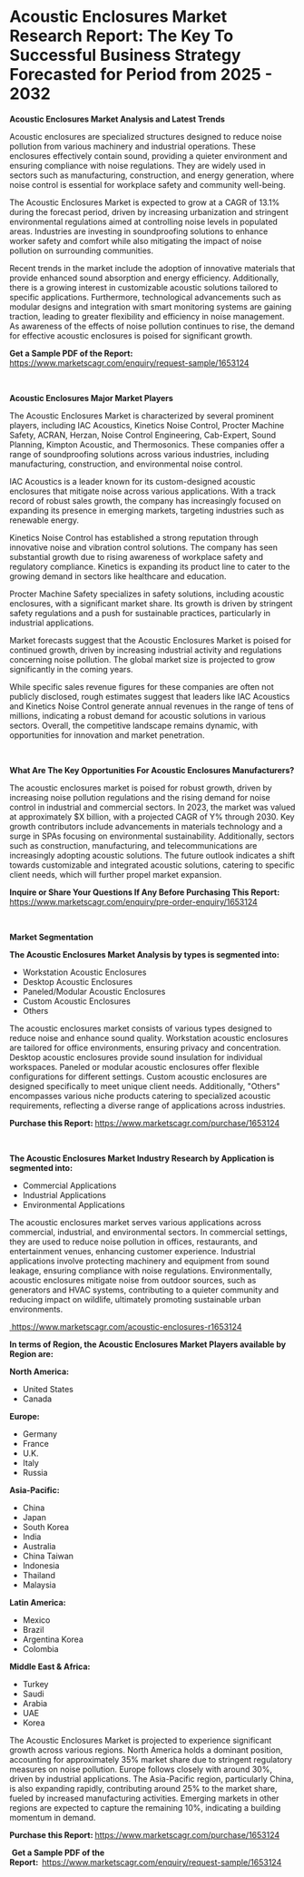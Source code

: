 <p><h1>Acoustic Enclosures Market Research Report: The Key To Successful Business Strategy Forecasted for Period from 2025 - 2032</h1></p><p><strong>Acoustic Enclosures Market Analysis and Latest Trends</strong></p>
<p><p>Acoustic enclosures are specialized structures designed to reduce noise pollution from various machinery and industrial operations. These enclosures effectively contain sound, providing a quieter environment and ensuring compliance with noise regulations. They are widely used in sectors such as manufacturing, construction, and energy generation, where noise control is essential for workplace safety and community well-being.</p><p>The Acoustic Enclosures Market is expected to grow at a CAGR of 13.1% during the forecast period, driven by increasing urbanization and stringent environmental regulations aimed at controlling noise levels in populated areas. Industries are investing in soundproofing solutions to enhance worker safety and comfort while also mitigating the impact of noise pollution on surrounding communities. </p><p>Recent trends in the market include the adoption of innovative materials that provide enhanced sound absorption and energy efficiency. Additionally, there is a growing interest in customizable acoustic solutions tailored to specific applications. Furthermore, technological advancements such as modular designs and integration with smart monitoring systems are gaining traction, leading to greater flexibility and efficiency in noise management. As awareness of the effects of noise pollution continues to rise, the demand for effective acoustic enclosures is poised for significant growth.</p></p>
<p><strong>Get a Sample PDF of the Report:&nbsp;</strong> <a href="https://www.marketscagr.com/enquiry/request-sample/1653124?utm_campaign=1905&utm_medium=2&utm_source=Github&utm_content=ia&utm_term=16042025&utm_id=acoustic-enclosures">https://www.marketscagr.com/enquiry/request-sample/1653124</a></p>
<p>&nbsp;</p>
<p><strong>Acoustic Enclosures Major Market Players</strong></p>
<p><p>The Acoustic Enclosures Market is characterized by several prominent players, including IAC Acoustics, Kinetics Noise Control, Procter Machine Safety, ACRAN, Herzan, Noise Control Engineering, Cab-Expert, Sound Planning, Kimpton Acoustic, and Thermosonics. These companies offer a range of soundproofing solutions across various industries, including manufacturing, construction, and environmental noise control.</p><p>IAC Acoustics is a leader known for its custom-designed acoustic enclosures that mitigate noise across various applications. With a track record of robust sales growth, the company has increasingly focused on expanding its presence in emerging markets, targeting industries such as renewable energy.</p><p>Kinetics Noise Control has established a strong reputation through innovative noise and vibration control solutions. The company has seen substantial growth due to rising awareness of workplace safety and regulatory compliance. Kinetics is expanding its product line to cater to the growing demand in sectors like healthcare and education.</p><p>Procter Machine Safety specializes in safety solutions, including acoustic enclosures, with a significant market share. Its growth is driven by stringent safety regulations and a push for sustainable practices, particularly in industrial applications.</p><p>Market forecasts suggest that the Acoustic Enclosures Market is poised for continued growth, driven by increasing industrial activity and regulations concerning noise pollution. The global market size is projected to grow significantly in the coming years.</p><p>While specific sales revenue figures for these companies are often not publicly disclosed, rough estimates suggest that leaders like IAC Acoustics and Kinetics Noise Control generate annual revenues in the range of tens of millions, indicating a robust demand for acoustic solutions in various sectors. Overall, the competitive landscape remains dynamic, with opportunities for innovation and market penetration.</p></p>
<p>&nbsp;</p>
<p><strong>What Are The Key Opportunities For Acoustic Enclosures Manufacturers?</strong></p>
<p><p>The acoustic enclosures market is poised for robust growth, driven by increasing noise pollution regulations and the rising demand for noise control in industrial and commercial sectors. In 2023, the market was valued at approximately $X billion, with a projected CAGR of Y% through 2030. Key growth contributors include advancements in materials technology and a surge in SPAs focusing on environmental sustainability. Additionally, sectors such as construction, manufacturing, and telecommunications are increasingly adopting acoustic solutions. The future outlook indicates a shift towards customizable and integrated acoustic solutions, catering to specific client needs, which will further propel market expansion.</p></p>
<p><strong>Inquire or Share Your Questions If Any Before Purchasing This Report:</strong> <a href="https://www.marketscagr.com/enquiry/pre-order-enquiry/1653124?utm_campaign=1905&utm_medium=2&utm_source=Github&utm_content=ia&utm_term=16042025&utm_id=acoustic-enclosures">https://www.marketscagr.com/enquiry/pre-order-enquiry/1653124</a></p>
<p>&nbsp;</p>
<p><strong>Market Segmentation</strong></p>
<p><strong>The Acoustic Enclosures Market Analysis by types is segmented into:</strong></p>
<p><ul><li>Workstation Acoustic Enclosures</li><li>Desktop Acoustic Enclosures</li><li>Paneled/Modular Acoustic Enclosures</li><li>Custom Acoustic Enclosures</li><li>Others</li></ul></p>
<p><p>The acoustic enclosures market consists of various types designed to reduce noise and enhance sound quality. Workstation acoustic enclosures are tailored for office environments, ensuring privacy and concentration. Desktop acoustic enclosures provide sound insulation for individual workspaces. Paneled or modular acoustic enclosures offer flexible configurations for different settings. Custom acoustic enclosures are designed specifically to meet unique client needs. Additionally, "Others" encompasses various niche products catering to specialized acoustic requirements, reflecting a diverse range of applications across industries.</p></p>
<p><strong>Purchase this Report:&nbsp;</strong><a href="https://www.marketscagr.com/purchase/1653124?utm_campaign=1905&utm_medium=2&utm_source=Github&utm_content=ia&utm_term=16042025&utm_id=acoustic-enclosures">https://www.marketscagr.com/purchase/1653124</a></p>
<p>&nbsp;</p>
<p><strong>The Acoustic Enclosures Market Industry Research by Application is segmented into:</strong></p>
<p><ul><li>Commercial Applications</li><li>Industrial Applications</li><li>Environmental Applications</li></ul></p>
<p><p>The acoustic enclosures market serves various applications across commercial, industrial, and environmental sectors. In commercial settings, they are used to reduce noise pollution in offices, restaurants, and entertainment venues, enhancing customer experience. Industrial applications involve protecting machinery and equipment from sound leakage, ensuring compliance with noise regulations. Environmentally, acoustic enclosures mitigate noise from outdoor sources, such as generators and HVAC systems, contributing to a quieter community and reducing impact on wildlife, ultimately promoting sustainable urban environments.</p></p>
<p><a href="https://www.marketscagr.com/acoustic-enclosures-r1653124?utm_campaign=1905&utm_medium=2&utm_source=Github&utm_content=ia&utm_term=16042025&utm_id=acoustic-enclosures">&nbsp;https://www.marketscagr.com/acoustic-enclosures-r1653124</a></p>
<p><strong>In terms of Region, the Acoustic Enclosures Market Players available by Region are:</strong></p>
<p>
    <p> <strong> North America: </strong>
        <ul>
            <li>United States</li>
            <li>Canada</li>
        </ul>
        </p> 
    <p> <strong> Europe: </strong>
        <ul>
            <li>Germany</li>
            <li>France</li>
            <li>U.K.</li>
            <li>Italy</li>
            <li>Russia</li>
        </ul>
        </p> 
    <p> <strong> Asia-Pacific: </strong>
        <ul>
            <li>China</li>
            <li>Japan</li>
            <li>South Korea</li>
            <li>India</li>
            <li>Australia</li>
            <li>China Taiwan</li>
            <li>Indonesia</li>
            <li>Thailand</li>
            <li>Malaysia</li>
        </ul>
        </p> 
    <p> <strong> Latin America: </strong>
        <ul>
            <li>Mexico</li>
            <li>Brazil</li>
            <li>Argentina Korea</li>
            <li>Colombia</li>
        </ul>
        </p> 
    <p> <strong> Middle East & Africa: </strong>
        <ul>
            <li>Turkey</li>
            <li>Saudi</li>
            <li>Arabia</li>
            <li>UAE</li>
            <li>Korea</li>
        </ul>
    </p>
    </p>
<p><p>The Acoustic Enclosures Market is projected to experience significant growth across various regions. North America holds a dominant position, accounting for approximately 35% market share due to stringent regulatory measures on noise pollution. Europe follows closely with around 30%, driven by industrial applications. The Asia-Pacific region, particularly China, is also expanding rapidly, contributing around 25% to the market share, fueled by increased manufacturing activities. Emerging markets in other regions are expected to capture the remaining 10%, indicating a building momentum in demand.</p></p>
<p><strong>Purchase this Report: </strong><a href="https://www.marketscagr.com/purchase/1653124?utm_campaign=1905&utm_medium=2&utm_source=Github&utm_content=ia&utm_term=16042025&utm_id=acoustic-enclosures">https://www.marketscagr.com/purchase/1653124</a></p>
<p>&nbsp;<strong>Get a Sample PDF of the Report:&nbsp;&nbsp;</strong><a href="https://www.marketscagr.com/enquiry/request-sample/1653124?utm_campaign=1905&utm_medium=2&utm_source=Github&utm_content=ia&utm_term=16042025&utm_id=acoustic-enclosures">https://www.marketscagr.com/enquiry/request-sample/1653124</a></p>
<p><strong></strong></p>
<p><p></p><p></p><p></p></p>